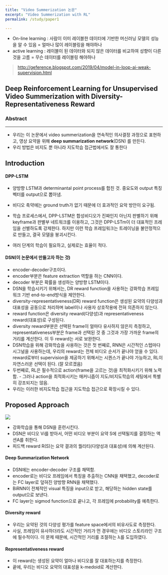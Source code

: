 ```yaml
---
title: "Video Summerization 논문"
excerpt: "Video Summerization with RL"
permalink: /study/paper1

---
```




- On-line learning : 사람이 이미 레이블한 데이터에 기반한 머신러닝 모델의 성능을 알 수 있음 = 얼마나 많이 레이블링을 해야하나
- active learning : 레이블이 된 데이터와 되지 않은 데이터를 비교하여 성향이 다른 것을 고름 = 무슨 데이터를 레이블링 해야하나 

> http://geference.blogspot.com/2019/04/model-in-loop-ai-weak-supervision.html



## Deep Reinforcement Learning for Unsupervised Video Summerization with Diversity-Representativeness Reward



### Abstract

--------------------------------------------------------------------

* 우리는 이 논문에서 video summerization을 연속적인 의사결정 과정으로 표현하고, 영상 요약을 위해  **deep summarization network**(DSN) 를 만든다.
* 우리 방법은 비지도 뿐 아니라 지도학습 접근법에서도 잘 통한다



## Introduction

#### DPP-LSTM 

-  양방향 LSTM과 determinantal point process를 합친 것. 중요도와 output 특징 벡터를 output으로 뽑아냄.

-  비디오 축약에는 ground truth가 없기 때문에 더 효과적인 요악 방안이 요구됨. 

- 학습 프로세스에서, DPP-LSTM은 합성비디오가 진짜인지 아닌지 판별하기 위해 keyframe과 판별부 네트워크를 이용하고, 그것은 DPP-LSTm이 더 대표적인 프레임을 선별하도록 강제한다. 하지만 이런 학습 프레임워크는 트레이닝을 불안정적으로 만들고, 결국 모델을 붕괴시킨다. 

- 여러 단계의 학습이 필요하고, 실제로는 효율이 적다.

  

#### DSN(이 논문에서 만들고자 하는 것) 

- encoder-decoder구조이다.
- encoder부분은 feature extraction 역할을 하는 CNN이다.
- decoder 부분은 확률을 생성하는 양방향 LSTM이다.
- DSN을 학습시키기 위해서는, DR reward function을 사용하는 강화학습 프레임워크 기반 end-to-end방식을 제안한다.
- diversity-representativeness(DR) reward function은 생성된 요약의 다양성과 대표성을 공동으로 처리하며 label이나 사용자 상호작용에 전혀 의존하지 않는다.
- reward function은 diversity reward(다양성)과 representativeness reward(대표성)로 구성된다.
- diversity reward부분은 선택된 frame이 얼마다 유사하지 않은지 측정하고, representativeness부분은 frame과 선택된 것 중 그것과 가장 가까운 frame의 거리를 계산한다. 이 두 reward는 서로 보완한다.
- DSN학습을 위해 강화학습을 사용하는 것은 첫 번째로, RNN은 시간적인 스텝마다 시그널을 사용하는데, 우리의 reward는 전체 비디오 순서가 끝나야 얻을 수 있다. reward로부터 supervision을 제공하기 위해서는 시퀀스가 끝나야 가능하고, RL이 자연스러운 선택이 된다. (잘 모르겠음)
- 두번째로, RL은 필수적으로 action(frame을 고르는 것)을 최적화시키기 위해 노력함. - 그러나 action을 최적화시키는 매커니즘이 지도/비지도학습의 세팅에서 특별히 강조되지는 않음.
- 우리는 이러한 비지도학습 접근을 지도학습 접근으로 확장시킬 수 있다.



## Proposed Approach

![](C:\Users\JH\Desktop\1234.JPG)

- 강화학습을 통해 DSN을 훈련시킨다.
- DSN은 비디오 Vi를 받아서, 어떤 비디오 부분이 요약 S에 선택될지를 결정하는 액션A를 취한다.
- 피드백 reward R(S)는 요약 결과의 퀄리티(다양성과 대표성)에 의해 계산된다.



#### Deep Summarization Network

- DSN에는 encoder-decoder 구조를 채택함.
- encoder로는 비디오 프레임에서 특징을 추출하는 CNN을 채택했고, decoder로는 FC layer로 덮혀진 양방향 RNN을 채택했다.
- BiRNN이 전체적인 visual 특징을 input으로 받고, 해당하는 hidden state를 output으로 보낸다.
- FC layer는 sigmod function으로 끝나고, 각 프레임에 probability를 예측한다.



#### Diversity reward

- 우리는 요약된 것의 다양성 평가를 feature space에서의 비유사도로 측정한다.
- 사실, 프레임이 유사하더라도 시간적인 거리가 먼 경우에는 비디오 스토리라인 구조에 필수적이다. 이 문제 때문에,  시간적인 거리를 조절하는  λ를 도입하였다.



#### Representativeness reward

- 이 reward는 생성된 요약이 얼마나 비디오를 잘 대표하는지를 측정한다.
- 끝에, 우리는 비디오 요약의 대표성을 k-medoid로 계산한다.



